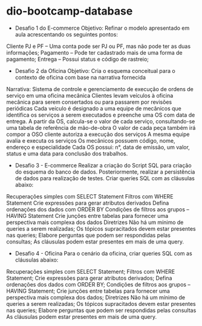 # dio-bootcamp-database

* Desafio 1 do E-commerce
Objetivo:
Refinar o modelo apresentado em aula acrescentando os seguintes pontos:

Cliente PJ e PF – Uma conta pode ser PJ ou PF, mas não pode ter as duas informações;
Pagamento – Pode ter cadastrado mais de uma forma de pagamento;
Entrega – Possui status e código de rastreio;


* Desafio 2 da Oficina
Objetivo:
Cria o esquema conceitual para o contexto de oficina com base na narrativa fornecida

Narrativa:
Sistema de controle e gerenciamento de execução de ordens de serviço em uma oficina mecânica
Clientes levam veículos à oficina mecânica para serem consertados ou para passarem por revisões  periódicas
Cada veículo é designado a uma equipe de mecânicos que identifica os serviços a serem executados e preenche uma OS com data de entrega.
A partir da OS, calcula-se o valor de cada serviço, consultando-se uma tabela de referência de mão-de-obra
O valor de cada peça também irá compor a OSO cliente autoriza a execução dos serviços
A mesma equipe avalia e executa os serviços
Os mecânicos possuem código, nome, endereço e especialidade
Cada OS possui: n°, data de emissão, um valor, status e uma data para conclusão dos trabalhos.


* Desafio 3 - E-commerce
Realizar a criação do Script SQL para criação do esquema do banco de dados. Posteriormente, realizar a persistência de dados para realização de testes. Criar queries SQL com as cláusulas abaixo:

Recuperações simples com SELECT Statement
Filtros com WHERE Statement
Crie expressões para gerar atributos derivados
Defina ordenações dos dados com ORDER BY
Condições de filtros aos grupos – HAVING Statement
Crie junções entre tabelas para fornecer uma perspectiva mais complexa dos dados
Diretrizes
Não há um mínimo de queries a serem realizadas;
Os tópicos supracitados devem estar presentes nas queries;
Elabore perguntas que podem ser respondidas pelas consultas;
As cláusulas podem estar presentes em mais de uma query.

* Desafio 4 - Oficina
Para o cenário da oficina, criar queries SQL com as cláusulas abaixo:

Recuperações simples com SELECT Statement;
Filtros com WHERE Statement;
Crie expressões para gerar atributos derivados;
Defina ordenações dos dados com ORDER BY;
Condições de filtros aos grupos – HAVING Statement;
Crie junções entre tabelas para fornecer uma perspectiva mais complexa dos dados;
Diretrizes
Não há um mínimo de queries a serem realizadas;
Os tópicos supracitados devem estar presentes nas queries;
Elabore perguntas que podem ser respondidas pelas consultas
As cláusulas podem estar presentes em mais de uma query.

